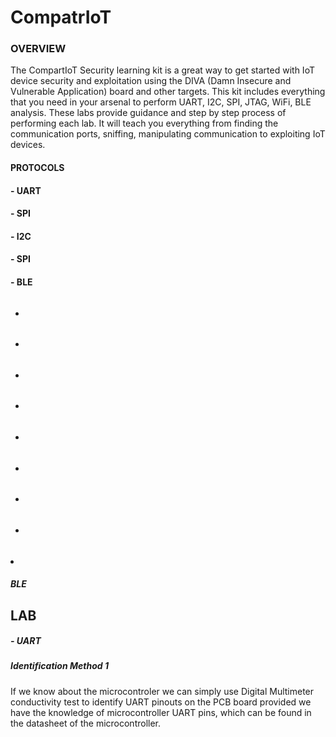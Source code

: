 <h1>CompatrIoT</h1>

<h3>OVERVIEW</h3>

The CompartIoT Security learning kit is a great way to get started with IoT device security and exploitation using the DIVA (Damn Insecure and Vulnerable Application) board and other targets. This kit includes everything that you need in your arsenal to perform UART, I2C, SPI, JTAG, WiFi, BLE analysis. These labs provide guidance and step by step process of performing each lab. It will teach you everything from finding the communication ports, sniffing, manipulating communication to exploiting IoT devices.

<h4>PROTOCOLS</h4>


<h4> - UART </h4>
<h4> - SPI </h4>
<h4> - I2C </h4>
<h4> - SPI </h4>
<h4> - BLE </h4>
<ul>
    <li><h6></h6> 
    <li><h6></h6> 
    <li><h6></h6> 
    <li><h6></h6> 
    <li><h6></h6> 
    <li><h6></h6> 
    <li><h6></h6> 
    <li><h6></h6> </ul> 


<li><h5> BLE </h5>


<h2>LAB</h2>


<h5> - UART </h5>

<h5>Identification Method 1</h5>
                    
<p>If we know about the microcontroler we can simply use Digital Multimeter conductivity test to identify UART pinouts on the PCB board provided we have the knowledge of microcontroller UART pins, which can be found in the datasheet of the microcontroller.
